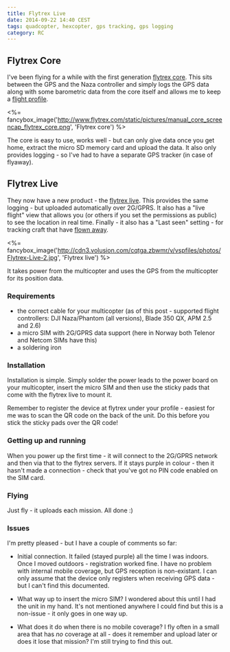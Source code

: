 ```yaml
---
title: Flytrex Live
date: 2014-09-22 14:40 CEST
tags: quadcopter, hexcopter, gps tracking, gps logging
category: RC
---
```


## Flytrex Core

I've been flying for a while with the first generation [flytrex core](http://www.flytrex.com/shop/products/flytrex/flytrex-core/ "Flytrex core v2").
This sits between the GPS and the Naza controller and simply logs the GPS data along with some barometric data from the
core itself and allows me to keep a [flight profile](http://www.flytrex.com/chrissearle/).

<%= fancybox_image('http://www.flytrex.com/static/pictures/manual_core_screencap_flytrex_core.png', 'Flytrex core') %>

The core is easy to use, works well - but can only give data once you get home, extract the micro SD memory card and upload
the data. It also only provides logging - so I've had to have a separate GPS tracker (in case of flyaway).

## Flytrex Live

They now have a new product - the [flytrex live](http://www.flytrex.com/shop/products/flytrex/flytrex-live/). This provides
the same logging - but uploaded automatically over 2G/GPRS. It also has a "live flight" view that allows you (or others if you
set the permissions as public) to see the location in real time. Finally - it also has a "Last seen" setting - for tracking
craft that have [flown away](http://www.google.com/search?q=dji+flyaway).

<%= fancybox_image('http://cdn3.volusion.com/cqtga.zbwmr/v/vspfiles/photos/Flytrex-Live-2.jpg', 'Flytrex live') %>

It takes power from the multicopter and uses the GPS from the multicopter for its position data.

### Requirements

* the correct cable for your multicopter (as of this post - supported flight controllers: DJI Naza/Phantom (all versions),
Blade 350 QX, APM 2.5 and 2.6) 
* a micro SIM with 2G/GPRS data support (here in Norway both Telenor and Netcom SIMs have this)
* a soldering iron


### Installation

Installation is simple. Simply solder the power leads to the power board on your multicopter, insert the micro SIM and then
use the sticky pads that come with the flytrex live to mount it.

Remember to register the device at flytrex under your profile - easiest for me was to scan the QR code on the back of the unit.
Do this before you stick the sticky pads over the QR code!

### Getting up and running

When you power up the first time - it will connect to the 2G/GPRS network and then via that to the flytrex servers.
If it stays purple in colour - then it hasn't made a connection - check that you've got no PIN code enabled on the SIM card.

### Flying

Just fly - it uploads each mission. All done :)

### Issues

I'm pretty pleased - but I have a couple of comments so far:

* Initial connection. It failed (stayed purple) all the time I was indoors. Once I moved outdoors - registration worked fine.
  I have no problem with internal mobile coverage, but GPS reception is non-existant. I can only assume that the device only registers
  when receiving GPS data - but I can't find this documented.

* What way up to insert the micro SIM? I wondered about this until I had the unit in my hand. It's not mentioned anywhere
  I could find but this is a non-issue - it only goes in one way up.

* What does it do when there is no mobile coverage? I fly often in a small area that has _no_ coverage at all - does it remember
and upload later or does it lose that mission? I'm still trying to find this out.